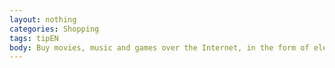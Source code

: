 ```yaml
---
layout: nothing
categories: Shopping
tags: tipEN
body: Buy movies, music and games over the Internet, in the form of electronic files. This way you can positively impact the environment in many ways. You do not emit exhaust fumes during a trip to the store and save money on CDs/ DVDs, plastic boxes, packaging and transport. In addition, digital products often cost less.
---
```

